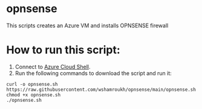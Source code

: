 # opnsense
This scripts creates an Azure VM and installs OPNSENSE firewall
# How to run this script:
1. Connect to [Azure Cloud Shell](https://shell.azure.com).
2. Run the following commands to download the script and run it:
```
curl -o opnsense.sh https://raw.githubusercontent.com/wshamroukh/opnsense/main/opnsense.sh
chmod +x opnsense.sh
./opnsense.sh
```
